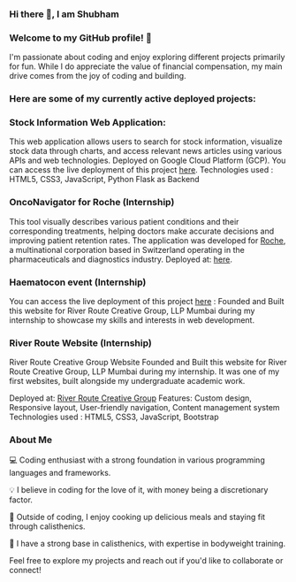 ### Hi there 👋, I am Shubham

### Welcome to my GitHub profile! 👋
I'm passionate about coding and enjoy exploring different projects primarily for fun. While I do appreciate the value of financial compensation, my main drive comes from the joy of coding and building.

### Here are some of my currently active deployed projects:

### Stock Information Web Application: 
This web application allows users to search for stock information, visualize stock data through charts, and access relevant news articles using various APIs and web technologies. Deployed on Google Cloud Platform (GCP). You can access the live deployment of this project [here](https://shubh22022001.wm.r.appspot.com/).
Technologies used : HTML5, CSS3, JavaScript, Python Flask as Backend

### OncoNavigator for Roche (Internship)
This tool visually describes various patient conditions and their corresponding treatments, helping doctors make accurate decisions and improving patient retention rates. 
The application was developed for [Roche](https://www.roche.com/), a multinational corporation based in Switzerland operating in the pharmaceuticals and diagnostics industry. 
Deployed at: [here](https://test.onconavigator.in/).


### Haematocon event (Internship)
You can access the live deployment of this project [here](https://haematocon2023.com/) : 
Founded and Built this website for River Route Creative Group, LLP Mumbai during my internship to showcase my skills and interests in web development.

### River Route Website (Internship)
River Route Creative Group Website
Founded and Built this website for River Route Creative Group, LLP Mumbai during my internship. It was one of my first websites, built alongside my undergraduate academic work.

Deployed at: [River Route Creative Group](https://www.riverroute.in/)
Features: Custom design, Responsive layout, User-friendly navigation, Content management system
Technologies used :  HTML5, CSS3, JavaScript, Bootstrap

### About Me
💻 Coding enthusiast with a strong foundation in various programming languages and frameworks.


💡 I believe in coding for the love of it, with money being a discretionary factor.


🍳 Outside of coding, I enjoy cooking up delicious meals and staying fit through calisthenics.


💪 I have a strong base in calisthenics, with expertise in bodyweight training.


Feel free to explore my projects and reach out if you'd like to collaborate or connect!
